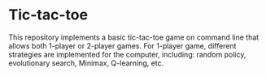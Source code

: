 # Tic-tac-toe

This repository implements a basic tic-tac-toe game on command line that allows both 1-player or 2-player games.
For 1-player game, different strategies are implemented for the computer, including: random policy, evolutionary search, Minimax, Q-learning, etc.




